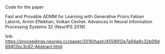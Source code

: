 Code for the paper

Fast and Provable ADMM for Learning with Generative Priors Fabian Latorre,
Armin Eftekhari, Volkan Cevher. Advances in Neural Information Processing
Systems 32 (NeurIPS 2019)

link: https://proceedings.neurips.cc/paper/2019/hash/4559912e7a94a9c32b09d894f2bc3c82-Abstract.html
